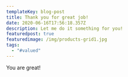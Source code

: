 ```yaml
---
templateKey: blog-post
title: Thank you for great job!
date: 2020-06-16T17:56:18.357Z
description: Let me do it something for you!
featuredpost: true
featuredimage: /img/products-grid1.jpg
tags:
  - "#valued"
---
```

You are great!